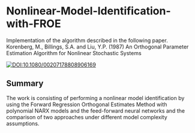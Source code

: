 # Nonlinear-Model-Identification-with-FROE
Implementation of the algorithm described in the following paper. <br>
Korenberg, M., Billings, S.A. and Liu, Y.P. (1987) An Orthogonal Parameter Estimation Algorithm for Nonlinear Stochastic Systems


[![DOI:10.1080/00207178808906169](https://zenodo.org/badge/DOI/10.1080/00207178808906169.svg)](https://doi.org/10.1080/00207178808906169)

## Summary

The work is consisting of performing a nonlinear model identification by using the Forward Regression Orthogonal Estimates Method with polynomial NARX models and the feed-forward neural networks and the comparison of two approaches under different model complexity assumptions.
